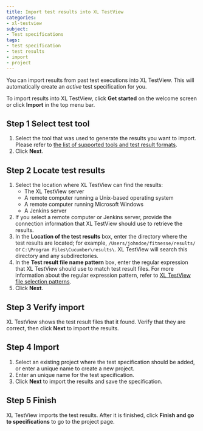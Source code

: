 ```yaml
---
title: Import test results into XL TestView
categories:
- xl-testview
subject:
- Test specifications
tags:
- test specification
- test results
- import
- project
---
```


You can import results from past test executions into XL TestView. This will automatically create an *active* test specification for you.

To import results into XL TestView, click **Get started** on the welcome screen or click **Import** in the top menu bar.

## Step 1 Select test tool

1. Select the tool that was used to generate the results you want to import. Please refer to [the list of supported tools and test result formats](/xl-testview/concept/supported-test-tools-and-test-result-formats.html).
1. Click **Next**.

## Step 2 Locate test results

1. Select the location where XL TestView can find the results:
    * The XL TestView server
    * A remote computer running a Unix-based operating system
    * A remote computer running Microsoft Windows
    * A Jenkins server
1. If you select a remote computer or Jenkins server, provide the connection information that XL TestView should use to retrieve the results.
1. In the **Location of the test results** box, enter the directory where the test results are located; for example, `/Users/johndoe/fitnesse/results/` or `C:\Program Files\Cucumber\results\`. XL TestView will search this directory and any subdirectories.
1. In the **Test result file name pattern** box, enter the regular expression that XL TestView should use to match test result files. For more information about the regular expression pattern, refer to [XL TestView file selection patterns](/xl-testview/concept/file-selection-patterns.html).
1. Click **Next**.

## Step 3 Verify import

XL TestView shows the test result files that it found. Verify that they are correct, then click **Next** to import the results.

## Step 4 Import

1. Select an existing project where the test specification should be added, or enter a unique name to create a new project.
2. Enter an unique name for the test specification. 
3. Click **Next** to import the results and save the specification.

## Step 5 Finish

XL TestView imports the test results. After it is finished, click **Finish and go to specifications** to go to the project page.
